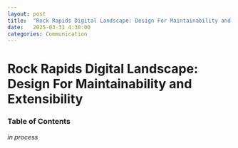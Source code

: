 ```yaml
---
layout: post
title:  "Rock Rapids Digital Landscape: Design For Maintainability and Extensibility"
date:   2025-03-31 4:30:00
categories: Communication
---
```

# **Rock Rapids Digital Landscape: Design For Maintainability and Extensibility**

### Table of Contents

*in process*
